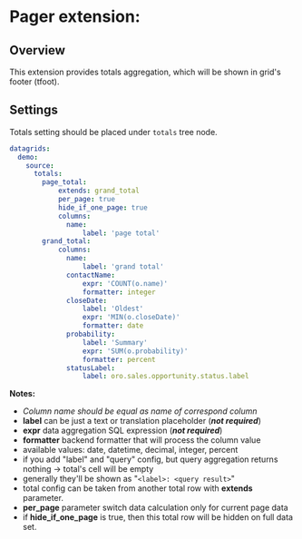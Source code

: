 Pager extension:
=======

Overview
--------
This extension provides totals aggregation, which will be shown in grid's footer (tfoot).

Settings
---------
Totals setting should be placed under `totals` tree node.

```yml
datagrids:
  demo:
    source:
      totals:
        page_total:
            extends: grand_total
            per_page: true
            hide_if_one_page: true
            columns:
              name:
                  label: 'page total'
        grand_total:          
            columns:
              name:
                  label: 'grand total'
              contactName:
                  expr: 'COUNT(o.name)'
                  formatter: integer
              closeDate:
                  label: 'Oldest'
                  expr: 'MIN(o.closeDate)'
                  formatter: date
              probability:
                  label: 'Summary'
                  expr: 'SUM(o.probability)'
                  formatter: percent
              statusLabel:
                  label: oro.sales.opportunity.status.label
```

**Notes:**
- _Column name should be equal as name of correspond column_
- **label** can be just a text or translation placeholder (***not required***)
- **expr** data aggregation SQL expression (***not required***)
- **formatter** backend formatter that will process the column value
- available values: date, datetime, decimal, integer, percent
- if you add "label" and "query" config, but query aggregation returns nothing -> total's cell will be empty 
- generally they'll be shown as "`<label>: <query result>`"
- total config can be taken from another total row with **extends** parameter.
- **per_page** parameter switch data calculation only for current page data
- if **hide_if_one_page** is true, then this total row will be hidden on full data set.

